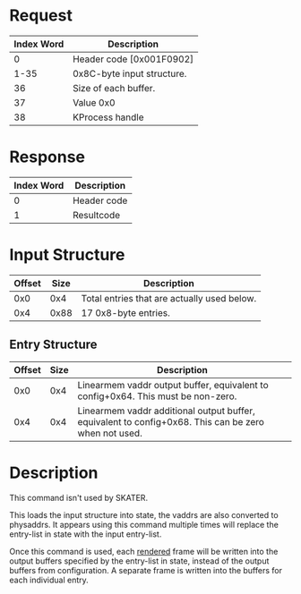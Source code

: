 # Request

| Index Word | Description                |
|------------|----------------------------|
| 0          | Header code \[0x001F0902\] |
| 1-35       | 0x8C-byte input structure. |
| 36         | Size of each buffer.       |
| 37         | Value 0x0                  |
| 38         | KProcess handle            |

# Response

| Index Word | Description |
|------------|-------------|
| 0          | Header code |
| 1          | Resultcode  |

# Input Structure

| Offset | Size | Description                                 |
|--------|------|---------------------------------------------|
| 0x0    | 0x4  | Total entries that are actually used below. |
| 0x4    | 0x88 | 17 0x8-byte entries.                        |

## Entry Structure

| Offset | Size | Description                                                                                          |
|--------|------|------------------------------------------------------------------------------------------------------|
| 0x0    | 0x4  | Linearmem vaddr output buffer, equivalent to config+0x64. This must be non-zero.                     |
| 0x4    | 0x4  | Linearmem vaddr additional output buffer, equivalent to config+0x68. This can be zero when not used. |

# Description

This command isn't used by SKATER.

This loads the input structure into state, the vaddrs are also converted
to physaddrs. It appears using this command multiple times will replace
the entry-list in state with the input entry-list.

Once this command is used, each
[rendered](MVDSTD:ControlFrameRendering "wikilink") frame will be
written into the output buffers specified by the entry-list in state,
instead of the output buffers from configuration. A separate frame is
written into the buffers for each individual entry.